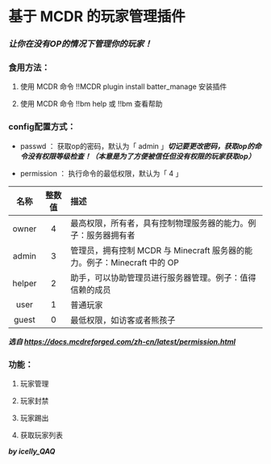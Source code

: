 # 基于 MCDR 的玩家管理插件

### ***让你在没有OP的情况下管理你的玩家！***

### 食用方法：

1. 使用 MCDR 命令 !!MCDR plugin install batter_manage 安装插件

2. 使用 MCDR 命令 !!bm help 或 !!bm 查看帮助

### config配置方式：

- passwd ： 获取op的密码，默认为「 admin 」***切记要更改密码，获取op的命令没有权限等级检查！（本意是为了方便被信任但没有权限的玩家获取op）***

- permission ： 执行命令的最低权限，默认为「 4 」

| **名称** | **整数值** | **描述** |
|:-------:|:-------:|:-------|
| owner | 4 | 最高权限，所有者，具有控制物理服务器的能力。例子：服务器拥有者 |
| admin | 3 | 管理员，拥有控制 MCDR 与 Minecraft 服务器的能力。例子：Minecraft 中的 OP |
| helper | 2 | 助手，可以协助管理员进行服务器管理。例子：值得信赖的成员 |
| user | 1 | 普通玩家 |
| guest | 0 | 最低权限，如访客或者熊孩子 |

***选自 https://docs.mcdreforged.com/zh-cn/latest/permission.html***

### 功能：

1. 玩家管理

2. 玩家封禁

4. 玩家踢出

5. 获取玩家列表

***by icelly_QAQ***